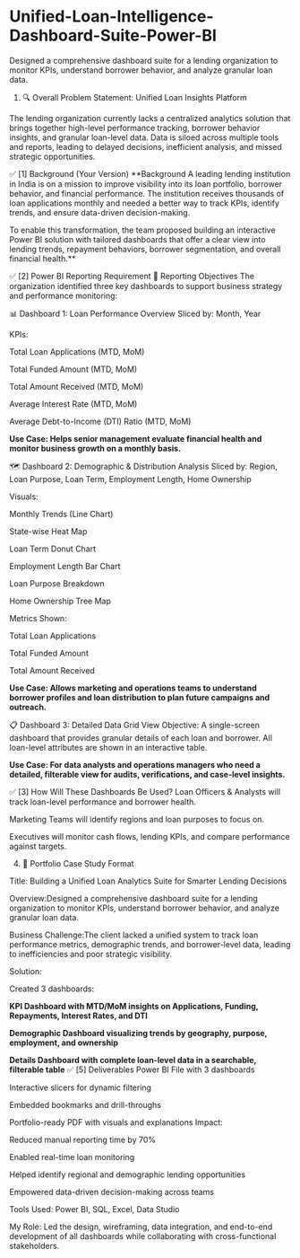 # Unified-Loan-Intelligence-Dashboard-Suite-Power-BI
Designed a comprehensive dashboard suite for a lending organization to monitor KPIs, understand borrower behavior, and analyze granular loan data.


1. 🔍 Overall Problem Statement: Unified Loan Insights Platform

The lending organization currently lacks a centralized analytics solution that brings together high-level performance tracking, borrower behavior insights, and granular loan-level data. Data is siloed across multiple tools and reports, leading to delayed decisions, inefficient analysis, and missed strategic opportunities.

✅ [1] Background (Your Version)
**Background
A leading lending institution in India is on a mission to improve visibility into its loan portfolio, borrower behavior, and financial performance. The institution receives thousands of loan applications monthly and needed a better way to track KPIs, identify trends, and ensure data-driven decision-making.

To enable this transformation, the team proposed building an interactive Power BI solution with tailored dashboards that offer a clear view into lending trends, repayment behaviors, borrower segmentation, and overall financial health.**

✅ [2] Power BI Reporting Requirement
💼 Reporting Objectives
The organization identified three key dashboards to support business strategy and performance monitoring:

📊 Dashboard 1: Loan Performance Overview
Sliced by: Month, Year

KPIs:

Total Loan Applications (MTD, MoM)

Total Funded Amount (MTD, MoM)

Total Amount Received (MTD, MoM)

Average Interest Rate (MTD, MoM)

Average Debt-to-Income (DTI) Ratio (MTD, MoM)

**Use Case:
Helps senior management evaluate financial health and monitor business growth on a monthly basis.**

🗺️ Dashboard 2: Demographic & Distribution Analysis
Sliced by: Region, Loan Purpose, Loan Term, Employment Length, Home Ownership

Visuals:

Monthly Trends (Line Chart)

State-wise Heat Map

Loan Term Donut Chart

Employment Length Bar Chart

Loan Purpose Breakdown

Home Ownership Tree Map

Metrics Shown:

Total Loan Applications

Total Funded Amount

Total Amount Received

**Use Case:
Allows marketing and operations teams to understand borrower profiles and loan distribution to plan future campaigns and outreach.**

📋 Dashboard 3: Detailed Data Grid View
Objective:
A single-screen dashboard that provides granular details of each loan and borrower. All loan-level attributes are shown in an interactive table.

**Use Case:
For data analysts and operations managers who need a detailed, filterable view for audits, verifications, and case-level insights.**

✅ [3] How Will These Dashboards Be Used?
Loan Officers & Analysts will track loan-level performance and borrower health.

Marketing Teams will identify regions and loan purposes to focus on.

Executives will monitor cash flows, lending KPIs, and compare performance against targets.


4. 🌟 Portfolio Case Study Format

Title: Building a Unified Loan Analytics Suite for Smarter Lending Decisions

Overview:Designed a comprehensive dashboard suite for a lending organization to monitor KPIs, understand borrower behavior, and analyze granular loan data.

Business Challenge:The client lacked a unified system to track loan performance metrics, demographic trends, and borrower-level data, leading to inefficiencies and poor strategic visibility.

Solution:

Created 3 dashboards:

**KPI Dashboard with MTD/MoM insights on Applications, Funding, Repayments, Interest Rates, and DTI**

**Demographic Dashboard visualizing trends by geography, purpose, employment, and ownership**

**Details Dashboard with complete loan-level data in a searchable, filterable table**
✅ [5] Deliverables
Power BI File with 3 dashboards

Interactive slicers for dynamic filtering

Embedded bookmarks and drill-throughs

Portfolio-ready PDF with visuals and explanations
Impact:

Reduced manual reporting time by 70%

Enabled real-time loan monitoring

Helped identify regional and demographic lending opportunities

Empowered data-driven decision-making across teams

Tools Used: Power BI, SQL, Excel, Data Studio

My Role: Led the design, wireframing, data integration, and end-to-end development of all dashboards while collaborating with cross-functional stakeholders.
